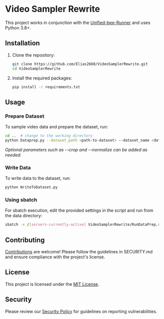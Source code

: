 # Video Sampler Rewrite

This project works in conjunction with the [Unified-bee-Runner](https://github.com/Elias2660/Unified-bee-Runner) and uses Python 3.8+.

## Installation

1. Clone the repository:

   ```sh
   git clone https://github.com/Elias2660/VideoSamplerRewrite.git
   cd VideoSamplerRewrite
   ```

2. Install the required packages:
   ```sh
   pip install -r requirements.txt
   ```

## Usage

### Prepare Dataset

To sample video data and prepare the dataset, run:

```sh
cd ..  # change to the working directory
python Dataprep.py --dataset_path <path-to-dataset> --dataset_name <dataset-name> --number_of_samples_max <max-samples> --max_workers <number-of-workers> --frames_per_sample <frames-per-sample> [--crop] [--normalize]
```

_Optional parameters such as --crop and --normalize can be added as needed._

### Write Data

To write data to the dataset, run:

```sh
python WriteToDataset.py
```

### Using sbatch

For sbatch execution, edit the provided settings in the script and run from the data directory:

```sh
sbatch -x /[servers-currently-active] VideoSamplerRewrite/RunDataPrep.sh
```

## Contributing

[Contributions](CONTRIBUTING.md) are welcome! Please follow the guidelines in SECURITY.md and ensure compliance with the project's license.

## License

This project is licensed under the [MIT License](LICENSE).

## Security

Please review our [Security Policy](SECURITY.md) for guidelines on reporting vulnerabilities.
